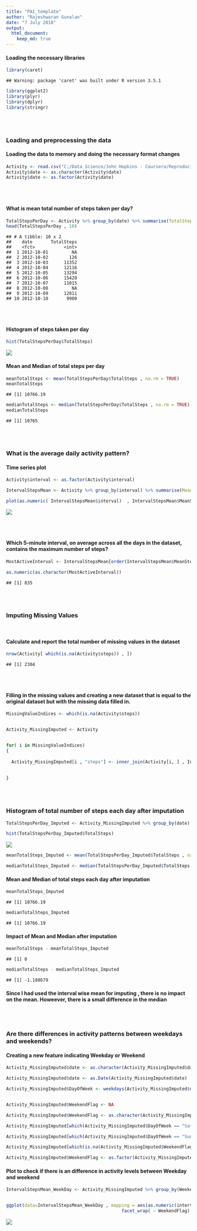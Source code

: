 ```yaml
---
title: "PA1_template"
author: "Rajeshwaran Gunalan"
date: "7 July 2018"
output: 
  html_document:
    keep_md: true 
---
```


#### Loading the necessary libraries 


```r
library(caret)
```

```
## Warning: package 'caret' was built under R version 3.5.1
```

```r
library(ggplot2)
library(plyr)
library(dplyr)
library(stringr)
```

<br>
<br>


### Loading and preprocessing the data


#### Loading the data to memory and doing the necessary format changes  


```r
Activity <- read.csv("C:/Data Science/John Hopkins - Coursera/Reproducible Research/Assignment 1/activity.csv")
Activity$date <- as.character(Activity$date)
Activity$date <- as.factor(Activity$date)
```


<br>
<br>


#### What is mean total number of steps taken per day?



```r
TotalStepsPerDay <- Activity %>% group_by(date) %>% summarise(TotalSteps = sum(steps))
head(TotalStepsPerDay , 10)
```

```
## # A tibble: 10 x 2
##    date       TotalSteps
##    <fct>           <int>
##  1 2012-10-01         NA
##  2 2012-10-02        126
##  3 2012-10-03      11352
##  4 2012-10-04      12116
##  5 2012-10-05      13294
##  6 2012-10-06      15420
##  7 2012-10-07      11015
##  8 2012-10-08         NA
##  9 2012-10-09      12811
## 10 2012-10-10       9900
```

<br>
<br>


#### Histogram of steps taken per day 



```r
hist(TotalStepsPerDay$TotalSteps)
```

![](PA1_template_files/figure-html/unnamed-chunk-4-1.png)<!-- -->


#### Mean and Median of total steps per day



```r
meanTotalSteps <- mean(TotalStepsPerDay$TotalSteps , na.rm = TRUE)
meanTotalSteps
```

```
## [1] 10766.19
```

```r
medianTotalSteps <- median(TotalStepsPerDay$TotalSteps , na.rm = TRUE)
medianTotalSteps
```

```
## [1] 10765
```

<br>
<br>


### What is the average daily activity pattern?


#### Time series plot


```r
Activity$interval <- as.factor(Activity$interval)

IntervalStepsMean <- Activity %>% group_by(interval) %>% summarise(MeanSteps=mean(steps , na.rm = TRUE))

plot(as.numeric( IntervalStepsMean$interval)  , IntervalStepsMean$MeanSteps , type="l")
```

![](PA1_template_files/figure-html/unnamed-chunk-6-1.png)<!-- -->

<br>
<br>

#### Which 5-minute interval, on average across all the days in the dataset, contains the maximum number of steps?


```r
MostActiveInterval <- IntervalStepsMean[order(IntervalStepsMean$MeanSteps , decreasing = TRUE),]$interval [1]

as.numeric(as.character(MostActiveInterval))
```

```
## [1] 835
```

<br>
<br>

### Imputing Missing Values 

<br>

#### Calculate and report the total number of missing values in the dataset 


```r
nrow(Activity[ which(is.na(Activity$steps)) , ])
```

```
## [1] 2304
```

<br>
<br>

#### Filling in the missing values and creating a new dataset that is equal to the original dataset but with the missing data filled in.


```r
MissingValueIndices <- which(is.na(Activity$steps))


Activity_MissingImputed <- Activity


for( i in MissingValueIndices)
{
  
  Activity_MissingImputed[i , "steps"] <- inner_join(Activity[i, ] , IntervalStepsMean , by = 'interval')$MeanSteps
  
  
}
```


<br>
<br>

### Histogram of total number of steps each day after imputation 



```r
TotalStepsPerDay_Imputed <- Activity_MissingImputed %>% group_by(date) %>% summarise(TotalSteps = sum(steps))

hist(TotalStepsPerDay_Imputed$TotalSteps)
```

![](PA1_template_files/figure-html/unnamed-chunk-10-1.png)<!-- -->

```r
meanTotalSteps_Imputed <- mean(TotalStepsPerDay_Imputed$TotalSteps , na.rm = TRUE)

medianTotalSteps_Imputed <- median(TotalStepsPerDay_Imputed$TotalSteps , na.rm = TRUE)
```



#### Mean and Median of total steps each day after imputation 



```r
meanTotalSteps_Imputed
```

```
## [1] 10766.19
```

```r
medianTotalSteps_Imputed
```

```
## [1] 10766.19
```


#### Impact of Mean and Median after imputation 



```r
meanTotalSteps - meanTotalSteps_Imputed
```

```
## [1] 0
```

```r
medianTotalSteps - medianTotalSteps_Imputed
```

```
## [1] -1.188679
```

#### Since I had used the interval wise mean for imputing , there is no impact on the mean. Howeever, there is a small difference in the median 

<br>
<br>




### Are there differences in activity patterns between weekdays and weekends?


#### Creating a new feature indicating Weekday or Weekend 



```r
Activity_MissingImputed$date <- as.character(Activity_MissingImputed$date)

Activity_MissingImputed$date <- as.Date(Activity_MissingImputed$date)

Activity_MissingImputed$DayOfWeek <- weekdays(Activity_MissingImputed$date )


Activity_MissingImputed$WeekendFlag <- NA

Activity_MissingImputed$WeekendFlag <- as.character(Activity_MissingImputed$WeekendFlag)

Activity_MissingImputed[which(Activity_MissingImputed$DayOfWeek == "Saturday") , ]$WeekendFlag <- "weekend"

Activity_MissingImputed[which(Activity_MissingImputed$DayOfWeek == "Sunday") , ]$WeekendFlag <- "weekend"

Activity_MissingImputed[which(is.na(Activity_MissingImputed$WeekendFlag)) , ]$WeekendFlag <- "weekday"

Activity_MissingImputed$WeekendFlag <- as.factor(Activity_MissingImputed$WeekendFlag)
```

#### Plot to check if there is an difference in activity levels  between Weekday and weekend



```r
IntervalStepsMean_WeekDay <- Activity_MissingImputed %>% group_by(WeekendFlag , interval) %>% summarise(MeanSteps=mean(steps , na.rm = TRUE))


ggplot(data=IntervalStepsMean_WeekDay , mapping = aes(as.numeric(interval) , MeanSteps)) + geom_line()+
                                            facet_wrap( ~ WeekendFlag)
```

![](PA1_template_files/figure-html/unnamed-chunk-14-1.png)<!-- -->




